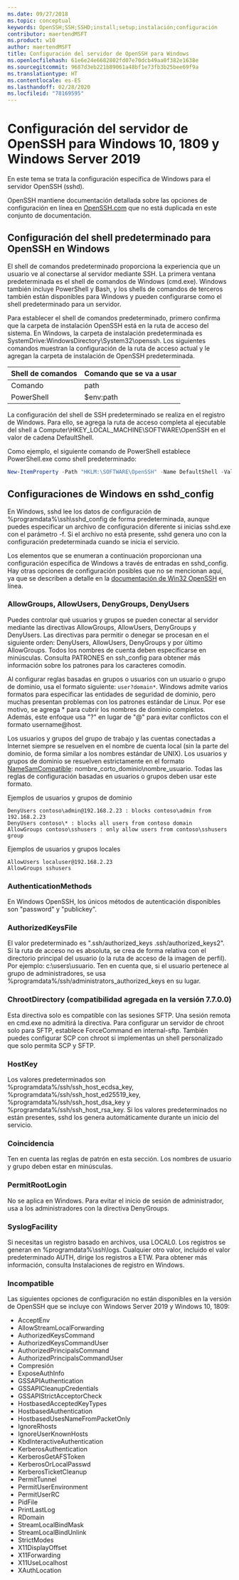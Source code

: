 ```yaml
---
ms.date: 09/27/2018
ms.topic: conceptual
keywords: OpenSSH;SSH;SSHD;install;setup;instalación;configuración
contributor: maertendMSFT
ms.product: w10
author: maertendMSFT
title: Configuración del servidor de OpenSSH para Windows
ms.openlocfilehash: 61e6e24e6682802fd07e70dcb49aa0f382e1638e
ms.sourcegitcommit: 9687d3eb221b89061a48bf1e73fb3b25bee69f9a
ms.translationtype: HT
ms.contentlocale: es-ES
ms.lasthandoff: 02/28/2020
ms.locfileid: "78169595"
---
```

# <a name="openssh-server-configuration-for-windows-10-1809-and-server-2019"></a>Configuración del servidor de OpenSSH para Windows 10, 1809 y Windows Server 2019

En este tema se trata la configuración específica de Windows para el servidor OpenSSH (sshd). 

OpenSSH mantiene documentación detallada sobre las opciones de configuración en línea en [OpenSSH.com](https://www.openssh.com/manual.html) que no está duplicada en este conjunto de documentación. 

## <a name="configuring-the-default-shell-for-openssh-in-windows"></a>Configuración del shell predeterminado para OpenSSH en Windows

El shell de comandos predeterminado proporciona la experiencia que un usuario ve al conectarse al servidor mediante SSH. La primera ventana predeterminada es el shell de comandos de Windows (cmd.exe). Windows también incluye PowerShell y Bash, y los shells de comandos de terceros también están disponibles para Windows y pueden configurarse como el shell predeterminado para un servidor.

Para establecer el shell de comandos predeterminado, primero confirma que la carpeta de instalación OpenSSH está en la ruta de acceso del sistema. En Windows, la carpeta de instalación predeterminada es SystemDrive:WindowsDirectory\System32\openssh. Los siguientes comandos muestran la configuración de la ruta de acceso actual y le agregan la carpeta de instalación de OpenSSH predeterminada. 

Shell de comandos | Comando que se va a usar
------------- | -------------- 
Comando | path
PowerShell | $env:path

La configuración del shell de SSH predeterminado se realiza en el registro de Windows. Para ello, se agrega la ruta de acceso completa al ejecutable del shell a Computer\HKEY_LOCAL_MACHINE\SOFTWARE\OpenSSH en el valor de cadena DefaultShell. 

Como ejemplo, el siguiente comando de PowerShell establece PowerShell.exe como shell predeterminado:

```powershell
New-ItemProperty -Path "HKLM:\SOFTWARE\OpenSSH" -Name DefaultShell -Value "C:\Windows\System32\WindowsPowerShell\v1.0\powershell.exe" -PropertyType String -Force
```

## <a name="windows-configurations-in-sshd_config"></a>Configuraciones de Windows en sshd_config 

En Windows, sshd lee los datos de configuración de %programdata%\ssh\sshd_config de forma predeterminada, aunque puedes especificar un archivo de configuración diferente si inicias sshd.exe con el parámetro -f.
Si el archivo no está presente, sshd genera uno con la configuración predeterminada cuando se inicia el servicio.

Los elementos que se enumeran a continuación proporcionan una configuración específica de Windows a través de entradas en sshd_config. Hay otras opciones de configuración posibles que no se mencionan aquí, ya que se describen a detalle en la [documentación de Win32 OpenSSH](https://github.com/powershell/win32-openssh/wiki) en línea. 


### <a name="allowgroups-allowusers-denygroups-denyusers"></a>AllowGroups, AllowUsers, DenyGroups, DenyUsers 

Puedes controlar qué usuarios y grupos se pueden conectar al servidor mediante las directivas AllowGroups, AllowUsers, DenyGroups y DenyUsers. Las directivas para permitir o denegar se procesan en el siguiente orden: DenyUsers, AllowUsers, DenyGroups y por último AllowGroups. Todos los nombres de cuenta deben especificarse en minúsculas. Consulta PATRONES en ssh_config para obtener más información sobre los patrones para los caracteres comodín.

Al configurar reglas basadas en grupos o usuarios con un usuario o grupo de dominio, usa el formato siguiente: ``` user?domain* ```.
Windows admite varios formatos para especificar las entidades de seguridad de dominio, pero muchas presentan problemas con los patrones estándar de Linux. Por ese motivo, se agrega * para cubrir los nombres de dominio completos. Además, este enfoque usa "?" en lugar de "\@" para evitar conflictos con el formato username@host. 

Los usuarios y grupos del grupo de trabajo y las cuentas conectadas a Internet siempre se resuelven en el nombre de cuenta local (sin la parte del dominio, de forma similar a los nombres estándar de UNIX). Los usuarios y grupos de dominio se resuelven estrictamente en el formato [NameSamCompatible](https://docs.microsoft.com/windows/desktop/api/secext/ne-secext-extended_name_format): nombre_corto_dominio\nombre_usuario. Todas las reglas de configuración basadas en usuarios o grupos deben usar este formato.

Ejemplos de usuarios y grupos de dominio 

```
DenyUsers contoso\admin@192.168.2.23 : blocks contoso\admin from 192.168.2.23
DenyUsers contoso\* : blocks all users from contoso domain
AllowGroups contoso\sshusers : only allow users from contoso\sshusers group
```

Ejemplos de usuarios y grupos locales 

```
AllowUsers localuser@192.168.2.23
AllowGroups sshusers
```

### <a name="authenticationmethods"></a>AuthenticationMethods 

En Windows OpenSSH, los únicos métodos de autenticación disponibles son "password" y "publickey".

### <a name="authorizedkeysfile"></a>AuthorizedKeysFile 

El valor predeterminado es ".ssh/authorized_keys .ssh/authorized_keys2". Si la ruta de acceso no es absoluta, se crea de forma relativa con el directorio principal del usuario (o la ruta de acceso de la imagen de perfil). Por ejemplo: c:\users\usuario. Ten en cuenta que, si el usuario pertenece al grupo de administradores, se usa %programdata%/ssh/administrators_authorized_keys en su lugar.

### <a name="chrootdirectory-support-added-in-v7700"></a>ChrootDirectory (compatibilidad agregada en la versión 7.7.0.0)

Esta directiva solo es compatible con las sesiones SFTP. Una sesión remota en cmd.exe no admitirá la directiva. Para configurar un servidor de chroot solo para SFTP, establece ForceCommand en internal-sftp. También puedes configurar SCP con chroot si implementas un shell personalizado que solo permita SCP y SFTP.

### <a name="hostkey"></a>HostKey

Los valores predeterminados son %programdata%/ssh/ssh_host_ecdsa_key, %programdata%/ssh/ssh_host_ed25519_key, %programdata%/ssh/ssh_host_dsa_key y %programdata%/ssh/ssh_host_rsa_key. Si los valores predeterminados no están presentes, sshd los genera automáticamente durante un inicio del servicio.

### <a name="match"></a>Coincidencia

Ten en cuenta las reglas de patrón en esta sección. Los nombres de usuario y grupo deben estar en minúsculas.

### <a name="permitrootlogin"></a>PermitRootLogin

No se aplica en Windows. Para evitar el inicio de sesión de administrador, usa a los administradores con la directiva DenyGroups.

### <a name="syslogfacility"></a>SyslogFacility

Si necesitas un registro basado en archivos, usa LOCAL0. Los registros se generan en %programdata%\ssh\logs.
Cualquier otro valor, incluido el valor predeterminado AUTH, dirige los registros a ETW. Para obtener más información, consulta Instalaciones de registro en Windows.

### <a name="not-supported"></a>Incompatible 

Las siguientes opciones de configuración no están disponibles en la versión de OpenSSH que se incluye con Windows Server 2019 y Windows 10, 1809:

* AcceptEnv
* AllowStreamLocalForwarding
* AuthorizedKeysCommand
* AuthorizedKeysCommandUser
* AuthorizedPrincipalsCommand
* AuthorizedPrincipalsCommandUser
* Compresión
* ExposeAuthInfo
* GSSAPIAuthentication
* GSSAPICleanupCredentials
* GSSAPIStrictAcceptorCheck
* HostbasedAcceptedKeyTypes
* HostbasedAuthentication
* HostbasedUsesNameFromPacketOnly
* IgnoreRhosts
* IgnoreUserKnownHosts
* KbdInteractiveAuthentication
* KerberosAuthentication
* KerberosGetAFSToken
* KerberosOrLocalPasswd
* KerberosTicketCleanup
* PermitTunnel
* PermitUserEnvironment
* PermitUserRC
* PidFile
* PrintLastLog
* RDomain
* StreamLocalBindMask
* StreamLocalBindUnlink
* StrictModes
* X11DisplayOffset
* X11Forwarding
* X11UseLocalhost
* XAuthLocation

